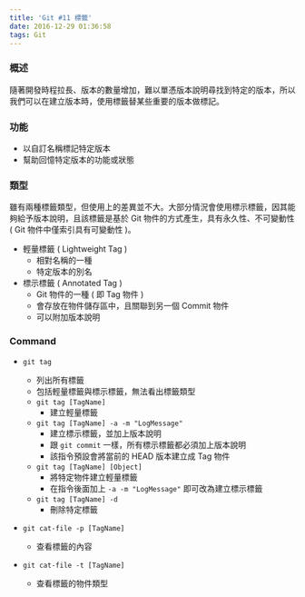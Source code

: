 ```yaml
---
title: 'Git #11 標籤'
date: 2016-12-29 01:36:58
tags: Git
---
```

### 概述
隨著開發時程拉長、版本的數量增加，難以單憑版本說明尋找到特定的版本，所以我們可以在建立版本時，使用標籤替某些重要的版本做標記。

<!-- more -->

### 功能
- 以自訂名稱標記特定版本
- 幫助回憶特定版本的功能或狀態


### 類型
雖有兩種標籤類型，但使用上的差異並不大。大部分情況會使用標示標籤，因其能夠給予版本說明，且該標籤是基於 Git 物件的方式產生，具有永久性、不可變動性 ( Git 物件中僅索引具有可變動性 )。
- 輕量標籤 ( Lightweight Tag )
    - 相對名稱的一種
    - 特定版本的別名
- 標示標籤 ( Annotated Tag )
    - Git 物件的一種 ( 即 Tag 物件 )
    - 會存放在物件儲存區中，且關聯到另一個 Commit 物件
    - 可以附加版本說明

### Command
 - `git tag`
    - 列出所有標籤
    - 包括輕量標籤與標示標籤，無法看出標籤類型
    - `git tag [TagName]`
        - 建立輕量標籤
    - `git tag [TagName] -a -m "LogMessage"`
        - 建立標示標籤，並加上版本說明
        - 跟 `git commit` 一樣，所有標示標籤都必須加上版本說明
        - 該指令預設會將當前的 HEAD 版本建立成 Tag 物件
    - `git tag [TagName] [Object]`
        - 將特定物件建立輕量標籤
        - 在指令後面加上 `-a -m "LogMessage"` 即可改為建立標示標籤
    - `git tag [TagName] -d`
        - 刪除特定標籤


 - `git cat-file -p [TagName]`
    - 查看標籤的內容
 - `git cat-file -t [TagName]`
    - 查看標籤的物件類型